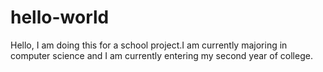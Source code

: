 # hello-world

Hello, I am doing this for a school project.I am currently majoring in computer science and I am currently entering my second year of college.
